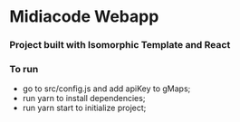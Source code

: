# Midiacode Webapp

### Project built with Isomorphic Template and React

### To run
 - go to src/config.js and add apiKey to gMaps;
 - run yarn to install dependencies;
 - run yarn start to initialize project;


